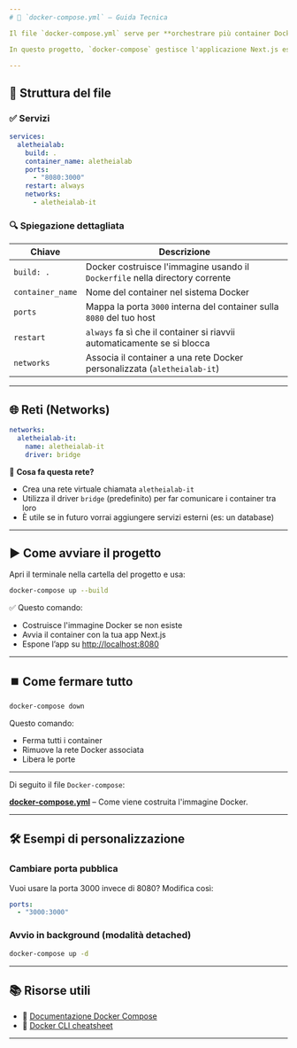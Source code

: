 ```yaml
---
# 🐳 `docker-compose.yml` – Guida Tecnica

Il file `docker-compose.yml` serve per **orchestrare più container Docker** e facilitarne l’avvio con un singolo comando.

In questo progetto, `docker-compose` gestisce l'applicazione Next.js esposta sulla porta 8080.

---
```


## 🧱 Struttura del file

### ✅ Servizi

```yaml
services:
  aletheialab:
    build: .
    container_name: aletheialab
    ports:
      - "8080:3000"
    restart: always
    networks:
      - aletheialab-it
```

### 🔍 Spiegazione dettagliata

| Chiave           | Descrizione                                                                  |
| ---------------- | ---------------------------------------------------------------------------- |
| `build: .`       | Docker costruisce l'immagine usando il `Dockerfile` nella directory corrente |
| `container_name` | Nome del container nel sistema Docker                                        |
| `ports`          | Mappa la porta `3000` interna del container sulla `8080` del tuo host        |
| `restart`        | `always` fa sì che il container si riavvii automaticamente se si blocca      |
| `networks`       | Associa il container a una rete Docker personalizzata (`aletheialab-it`)     |

---

## 🌐 Reti (Networks)

```yaml
networks:
  aletheialab-it:
    name: aletheialab-it
    driver: bridge
```

📌 **Cosa fa questa rete?**

* Crea una rete virtuale chiamata `aletheialab-it`
* Utilizza il driver `bridge` (predefinito) per far comunicare i container tra loro
* È utile se in futuro vorrai aggiungere servizi esterni (es: un database)

---

## ▶️ Come avviare il progetto

Apri il terminale nella cartella del progetto e usa:

```bash
docker-compose up --build
```

✅ Questo comando:

* Costruisce l'immagine Docker se non esiste
* Avvia il container con la tua app Next.js
* Espone l’app su [http://localhost:8080](http://localhost:8080)

---

## ⏹️ Come fermare tutto

```bash
docker-compose down
```

Questo comando:

* Ferma tutti i container
* Rimuove la rete Docker associata
* Libera le porte

---

Di seguito il file `Docker-compose`:

**[docker-compose.yml](../docker-compose.yml)** – Come viene costruita l'immagine Docker.

---
## 🛠️ Esempi di personalizzazione

### Cambiare porta pubblica

Vuoi usare la porta 3000 invece di 8080? Modifica così:

```yaml
ports:
  - "3000:3000"
```

### Avvio in background (modalità detached)

```bash
docker-compose up -d
```

---

## 📚 Risorse utili

* 📖 [Documentazione Docker Compose](https://docs.docker.com/compose/)
* 🧰 [Docker CLI cheatsheet](https://dockerlabs.collabnix.com/docker/cheatsheet/)

---
